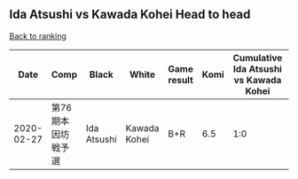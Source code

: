 ## Ida Atsushi vs Kawada Kohei Head to head

[Back to ranking](../../index.md)




| **Date** | **Comp** | **Black** | **White** | **Game result** | **Komi** | **Cumulative Ida Atsushi vs Kawada Kohei** | **Ida Atsushi streak** | **Kawada Kohei streak** | 
| --- | --- | --- | --- | --- | --- | --- | --- | --- |
| 2020-02-27 | 第76期本因坊戦予選 | Ida Atsushi | Kawada Kohei | B+R | 6.5 | 1:0 | 1 | 0 |




